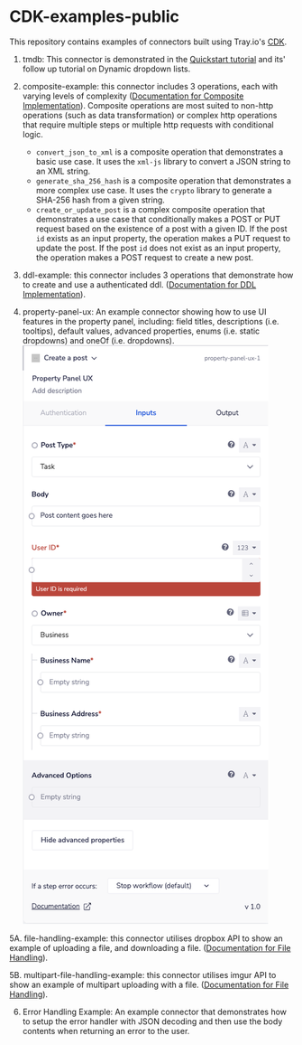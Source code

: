 # CDK-examples-public

This repository contains examples of connectors built using Tray.io's [CDK](https://developer.tray.io/developer-portal/cdk/introduction/).

1. tmdb: This connector is demonstrated in the [Quickstart tutorial](https://developer.tray.io/developer-portal/cdk/quickstart/) and its' follow up tutorial on Dynamic dropdown lists.
2. composite-example: this connector includes 3 operations, each with varying levels of complexity ([Documentation for Composite Implementation](https://developer.tray.io/developer-portal/cdk/dsl-reference/#composite-implementation)). Composite operations are most suited to non-http operations (such as data transformation) or complex http operations that require multiple steps or multiple http requests with conditional logic.
   - `convert_json_to_xml` is a composite operation that demonstrates a basic use case. It uses the `xml-js` library to convert a JSON string to an XML string.
   - `generate_sha_256_hash` is a composite operation that demonstrates a more complex use case. It uses the `crypto` library to generate a SHA-256 hash from a given string.
   - `create_or_update_post` is a complex composite operation that demonstrates a use case that conditionally makes a POST or PUT request based on the existence of a post with a given ID. If the post `id` exists as an input property, the operation makes a PUT request to update the post. If the post `id` does not exist as an input property, the operation makes a POST request to create a new post.

3. ddl-example: this connector includes 3 operations that demonstrate how to create and use a authenticated ddl.
([Documentation for DDL Implementation](https://developer.tray.io/developer-portal/cdk/dsl-reference/#ddl-dynamic-dropdown-lists)).

4. property-panel-ux: An example connector showing how to use UI features in the property panel, including: field titles, descriptions (i.e. tooltips), default values, advanced properties, enums (i.e. static dropdowns) and oneOf (i.e. dropdowns).
![property-panel-ux example connector in the Tray builder UI](property-panel-ux.png "property-panel-ux example connector in the Tray builder UI")

5A. file-handling-example: this connector utilises dropbox API to show an example of uploading a file, and downloading a file.
([Documentation for File Handling](https://developer.tray.io/developer-portal/cdk/guides/file-handling/file-handling/)).

5B. multipart-file-handling-example: this connector utilises imgur API to show an example of multipart uploading with a file.
([Documentation for File Handling](https://developer.tray.io/developer-portal/cdk/guides/file-handling/file-handling/)).

6. Error Handling Example: An example connector that demonstrates how to setup the error handler with JSON decoding and then use the body contents when returning an error to the user.
